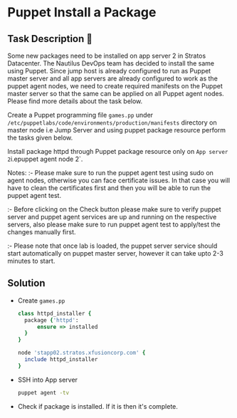 # Puppet Install a Package

## Task Description 📔

Some new packages need to be installed on app server 2 in Stratos Datacenter. The Nautilus DevOps team has decided to install the same using Puppet. Since jump host is already configured to run as Puppet master server and all app servers are already configured to work as the puppet agent nodes, we need to create required manifests on the Puppet master server so that the same can be applied on all Puppet agent nodes. Please find more details about the task below.

Create a Puppet programming file `games.pp` under `/etc/puppetlabs/code/environments/production/manifests` directory on master node i.e Jump Server and using puppet package resource perform the tasks given below.

Install package httpd through Puppet package resource only on `App server 2`i.epuppet agent node 2`.

Notes: :- Please make sure to run the puppet agent test using sudo on agent nodes, otherwise you can face certificate issues. In that case you will have to clean the certificates first and then you will be able to run the puppet agent test.

:- Before clicking on the Check button please make sure to verify puppet server and puppet agent services are up and running on the respective servers, also please make sure to run puppet agent test to apply/test the changes manually first.

:- Please note that once lab is loaded, the puppet server service should start automatically on puppet master server, however it can take upto 2-3 minutes to start.

## Solution

- Create `games.pp`
  ```ruby
  class httpd_installer {   
    package {'httpd':
        ensure => installed
    }
  }

  node 'stapp02.stratos.xfusioncorp.com' {
    include httpd_installer
  }
  ```

- SSH into App server
  ```bash
  puppet agent -tv
  ```

- Check if package is installed. If it is then it's complete.